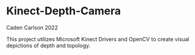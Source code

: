 ﻿# Kinect-Depth-Camera
Caden Carlson
2022

This project utilizes Microsoft Kinect Drivers and OpenCV to create visual depictions of depth and topology.
